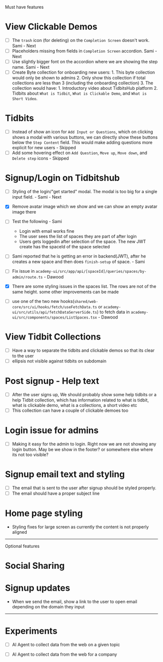 
Must have features

# View Clickable Demos
- [ ] The `trash` icon (for deleting) on the `Completion Screen` doesn't work.    Sami - Next
- [ ] Placeholders missing from fields in `Completion Screen` accordion.  Sami - Next
- [ ] Use slightly bigger font on the accordion where we are showing the step name.   Sami - Next
- [ ] Create Byte collection for onboarding new users:
        1. This byte collection would only be shown to admins
        2. Only show this collection if total collections are less than 3 (including the onboarding collection)
        3. The collection would have:
            1. Introductory video about TidbitsHub platform
            2. Tidbits about `What is Tidbit`, `What is Clickable Demo`, and `What is Short Video`.
# Tidbits
- [ ] Instead of show an icon for `Add Input or Questions`, which on clicking shows a modal with various buttons, we 
can directly show these buttons below the `Step Content` field. This would make adding questions more explicit for new 
users - Skipped
- [ ] Add some hovering effect on `Add Question`, `Move up`, `Move down`, and `Delete step` icons - Skipped

# Signup/Login on Tidbitshub
- [ ] Styling of the login/"get started" modal. The modal is too big for a single input field. - Sami - Next
- [x] Remove avatar image which we show and we can show an empty avatar image there
- [ ] Test the following - Sami
    - Login with email works fine
    - The user sees the list of spaces they are part of after login
    - Users gets loggedin after selection of the space. The new JWT create has the spaceId of the space selected
- [ ] Sami reported that he is getting an error in backend(JWT), after he creates a new space and then does `finish-setup` of space. - Sami
- [ ] Fix issue in `academy-ui/src/app/api/[spaceId]/queries/spaces/by-admin/route.ts` - Dawood
- [x] There are some styling issues in the spaces list. The rows are not of the same height. some other improvements can be made
- [ ] use one of the two new hooks(`shared/web-core/src/ui/hooks/fetch/useFetchData.ts` or `academy-ui/src/utils/api/fetchDataServerSide.ts`) to fetch data in `academy-ui/src/components/spaces/ListSpaces.tsx` - Dawood



# View Tidbit Collections
- [ ] Have a way to separate the tidbits and clickable demos so that its clear to the user
- [ ] ellipsis not visible against tidbits on subdomain

# Post signup - Help text
- [ ] After the user signs up, We should probably show some help tidbits or a help Tidbit collection, which has
information related to what is tidbit, what is clickable demo, what is a collections, a short video etc
- [ ] This collection can have a couple of clickable demoes too

# Login issue for admins
- [ ] Making it easy for the admin to login. Right now we are not showing any login button.
May be we show in the footer? or somewhere else where its not too visible?

# Signup email text and styling
- [ ] The email that is sent to the user after signup should be styled properly.
- [ ] The email should have a proper subject line

# Home page styling
- Styling fixes for large screen as currently the content is not properly aligned


--------

Optional features

# Social Sharing


# Signup updates
- When we send the email, show a link to the user to open email depending on the domain they input





---------



# Experiments
- [ ] AI Agent to collect data from the web on a given topic
- [ ] AI Agent to collect data from the web for a company

